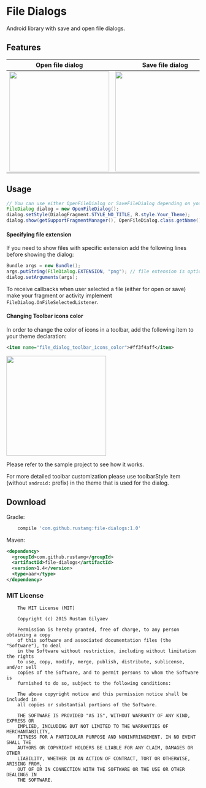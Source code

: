# File Dialogs
Android library with save and open file dialogs.


## Features
**Open file dialog** | **Save file dialog**
-------------------- | --------------------
<img src="https://github.com/RustamG/file-dialogs/raw/master/images/Open.png" height="260" /> | <img src="https://github.com/RustamG/file-dialogs/raw/master/images/Save.png" height="260" />



## Usage
```java
// You can use either OpenFileDialog or SaveFileDialog depending on your needs
FileDialog dialog = new OpenFileDialog();
dialog.setStyle(DialogFragment.STYLE_NO_TITLE, R.style.Your_Theme);
dialog.show(getSupportFragmentManager(), OpenFileDialog.class.getName());
```
#### Specifying file extension

If you need to show files with specific extension add the following lines before showing the dialog:

```java
Bundle args = new Bundle();
args.putString(FileDialog.EXTENSION, "png"); // file extension is optional
dialog.setArguments(args);
```

To receive callbacks when user selected a file (either for open or save) make your fragment or activity implement ```FileDialog.OnFileSelectedListener```.


#### Changing Toolbar icons color

In order to change the color of icons in a toolbar, add the following item to your theme declaration:
```xml
<item name="file_dialog_toolbar_icons_color">#ff3f4aff</item>
```

<img src="https://github.com/RustamG/file-dialogs/raw/master/images/Colored_icons.png" height="260" />

Please refer to the sample project to see how it works.

For more detailed toolbar customization please use toolbarStyle item (without ```android:``` prefix) in the theme that is used for the dialog.

## Download
Gradle:
```groovy
    compile 'com.github.rustamg:file-dialogs:1.0'
```

Maven:
```xml
<dependency>
  <groupId>com.github.rustamg</groupId>
  <artifactId>file-dialogs</artifactId>
  <version>1.4</version>
  <type>aar</type>
</dependency>
```

### MIT License

```
    The MIT License (MIT)

    Copyright (c) 2015 Rustam Gilyaev

    Permission is hereby granted, free of charge, to any person obtaining a copy
    of this software and associated documentation files (the "Software"), to deal
    in the Software without restriction, including without limitation the rights
    to use, copy, modify, merge, publish, distribute, sublicense, and/or sell
    copies of the Software, and to permit persons to whom the Software is
    furnished to do so, subject to the following conditions:

    The above copyright notice and this permission notice shall be included in
    all copies or substantial portions of the Software.

    THE SOFTWARE IS PROVIDED "AS IS", WITHOUT WARRANTY OF ANY KIND, EXPRESS OR
    IMPLIED, INCLUDING BUT NOT LIMITED TO THE WARRANTIES OF MERCHANTABILITY,
    FITNESS FOR A PARTICULAR PURPOSE AND NONINFRINGEMENT. IN NO EVENT SHALL THE
    AUTHORS OR COPYRIGHT HOLDERS BE LIABLE FOR ANY CLAIM, DAMAGES OR OTHER
    LIABILITY, WHETHER IN AN ACTION OF CONTRACT, TORT OR OTHERWISE, ARISING FROM,
    OUT OF OR IN CONNECTION WITH THE SOFTWARE OR THE USE OR OTHER DEALINGS IN
    THE SOFTWARE.
```
